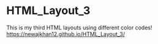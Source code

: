 # HTML_Layout_3
This is my third HTML layouts using different color codes! 
https://newajkhan12.github.io/HTML_Layout_3/
